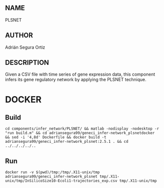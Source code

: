 ## NAME

PLSNET

## AUTHOR

Adrián Segura Ortiz

## DESCRIPTION

Given a CSV file with time series of gene expression data, this component infers its gene regulatory network by applying the PLSNET technique.

# DOCKER

## Build

```
cd components/infer_network/PLSNET/ && matlab -nodisplay -nodesktop -r "run build.m" && cd adriansegura99/geneci_infer-network_plsnetdocker && sed -i '4,8d' Dockerfile && docker build -t adriansegura99/geneci_infer-network_plsnet:2.5.1 . && cd ../../../../..
```

## Run

```
docker run -v $(pwd)/tmp:/tmp/.X11-unix/tmp adriansegura99/geneci_infer-network_plsnet tmp/.X11-unix/tmp/InSilicoSize10-Ecoli1-trajectories_exp.csv tmp/.X11-unix/tmp
```
